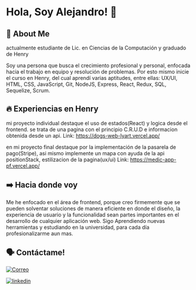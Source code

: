 # Hola, Soy Alejandro! 👋

## 🚀 About Me
actualmente estudiante de Lic. en Ciencias de la Computación y graduado de Henry

Soy una persona que busca el crecimiento profesional y personal, enfocada hacia el trabajo en equipo y resolución de problemas. Por esto mismo inicie el curso en Henry, del cual aprendí varias aptitudes, entre ellas:
UX/UI, HTML, CSS, JavaScript, Git, NodeJS, Express, React, Redux, SQL, Sequelize, Scrum.

## 🔥 Experiencias en Henry
 mi proyecto individual destaque el uso de estados(React) y logica desde el frontend. se trata de una pagina con el principio C.R.U.D e informacion obtenida desde un api.
Link: https://dogs-web-lyart.vercel.app/

en mi proyecto final destaque por la implementación de la pasarela de pago(Stripe), asi mismo implemente un mapa con ayuda de la api positionStack, estilizacion de la pagina(ux/ui)
Link: https://medic-app-pf.vercel.app/

## ➡️ Hacia donde voy
Me he enfocado en el área de frontend, porque creo firmemente que se pueden solventar soluciones de manera eficiente en donde el diseño, la experiencia de usuario y la funcionalidad sean partes importantes en el desarrollo de cualquier aplicación web. Sigo Aprendiendo nuevas herramientas y estudiando en la universidad, para cada día profesionalizarme aun mas.

## 🗣️ Contáctame!

[![Correo](https://img.shields.io/badge/my_portfolio-000?style=for-the-badge&logo=ko-fi&logoColor=white)](mailto:genesispferrer@gmail.com)

[![linkedin](https://img.shields.io/badge/linkedin-0A66C2?style=for-the-badge&logo=linkedin&logoColor=white)](https://www.linkedin.com/in/alejandro-valent%C3%ADn-allende-1747b4240/)


